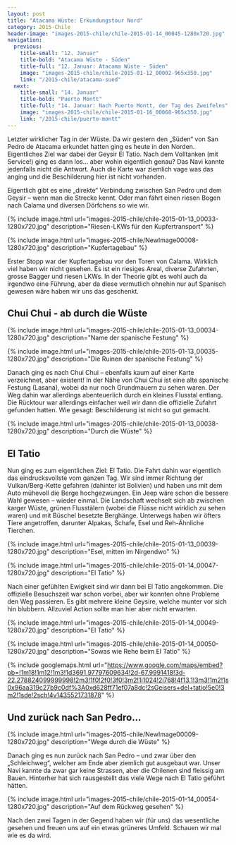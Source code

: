 ```yaml
---
layout: post
title: "Atacama Wüste: Erkundungstour Nord"
category: 2015-Chile
header-image: "images-2015-chile/chile-2015-01-14_00045-1280x720.jpg"
navigation:
  previous:
    title-small: "12. Januar"
    title-bold: "Atacama Wüste - Süden"
    title-full: "12. Januar: Atacama Wüste - Süden"
    image: "images-2015-chile/chile-2015-01-12_00002-965x350.jpg"
    link: "/2015-chile/atacama-sued"
  next:
    title-small: "14. Januar"
    title-bold: "Puerto Montt"
    title-full: "14. Januar: Nach Puerto Montt, der Tag des Zweifelns"
    image: "images-2015-chile/chile-2015-01-16_00068-965x350.jpg"
    link: "/2015-chile/puerto-montt"
---
```

Letzter wirklicher Tag in der Wüste. Da wir gestern den „Süden“ von San Pedro de Atacama erkundet hatten ging es heute in den Norden. Eigentliches Ziel war dabei der Geysir El Tatio. Nach dem Volltanken (mit Service!) ging es dann los… aber wohin eigentlich genau? Das Navi kannte jedenfalls nicht die Antwort. Auch die Karte war ziemlich vage was das anging und die Beschilderung hier ist nicht vorhanden.

Eigentlich gibt es eine „direkte“ Verbindung zwischen San Pedro und dem Geysir – wenn man die Strecke kennt. Oder man fährt einen riesen Bogen nach Calama und diversen Dörfchens so wie wir.  

{% include image.html url="images-2015-chile/chile-2015-01-13_00033-1280x720.jpg" description="Riesen-LKWs für den Kupfertransport" %}

{% include image.html url="images-2015-chile/NewImage00008-1280x720.jpg" description="Kupfertagebau" %}

Erster Stopp war der Kupfertagebau vor den Toren von Calama. Wirklich viel haben wir nicht gesehen. Es ist ein riesiges Areal, diverse Zufahrten, grosse Bagger und riesen LKWs. In der Theorie gibt es wohl auch da irgendwo eine Führung, aber da diese vermutlich ohnehin nur auf Spanisch gewesen wäre haben wir uns das geschenkt.  

## Chui Chui - ab durch die Wüste

{% include image.html url="images-2015-chile/chile-2015-01-13_00034-1280x720.jpg" description="Name der spanische Festung" %}

{% include image.html url="images-2015-chile/chile-2015-01-13_00035-1280x720.jpg" description="Die Ruinen der spanische Festung" %}

Danach ging es nach Chui Chui – ebenfalls kaum auf einer Karte verzeichnet, aber existent! In der Nähe von Chui Chui ist eine alte spanische Festung (Lasana), wobei da nur noch Grundmauern zu sehen waren. Der Weg dahin war allerdings abenteuerlich durch ein kleines Flusstal entlang. Die Rücktour war allerdings einfacher weil wir dann die offizielle Zufahrt gefunden hatten. Wie gesagt: Beschilderung ist nicht so gut gemacht.  

{% include image.html url="images-2015-chile/chile-2015-01-13_00038-1280x720.jpg" description="Durch die Wüste" %}

## El Tatio

Nun ging es zum eigentlichen Ziel: El Tatio. Die Fahrt dahin war eigentlich das eindrucksvollste vom ganzen Tag. Wir sind immer Richtung der Vulkan/Berg-Kette gefahren (dahinter ist Bolivien) und haben uns mit dem Auto mühevoll die Berge hochgezwungen. Ein Jeep wäre schon die bessere Wahl gewesen – wieder einmal. Die Landschaft wechselt sich ab zwischen karger Wüste, grünen Flusstälern (wobei die Flüsse nicht wirklich zu sehen waren) und mit Büschel besetzte Berghänge. Unterwegs haben wir öfters Tiere angetroffen, darunter Alpakas, Schafe, Esel und Reh-Ähnliche Tierchen.  

{% include image.html url="images-2015-chile/chile-2015-01-13_00039-1280x720.jpg" description="Esel, mitten im Nirgendwo" %}

{% include image.html url="images-2015-chile/chile-2015-01-14_00047-1280x720.jpg" description="El Tatio" %}

Nach einer gefühlten Ewigkeit sind wir dann bei El Tatio angekommen. Die offizielle Besuchszeit war schon vorbei, aber wir konnten ohne Probleme den Weg passieren. Es gibt mehrere kleine Geysire, welche munter vor sich hin blubbern. Allzuviel Action sollte man hier aber nicht erwarten.  

{% include image.html url="images-2015-chile/chile-2015-01-14_00049-1280x720.jpg" description="El Tatio" %}

{% include image.html url="images-2015-chile/chile-2015-01-14_00050-1280x720.jpg" description="Sowas wie Rehe beim El Tatio" %}

{% include googlemaps.html url="https://www.google.com/maps/embed?pb=!1m18!1m12!1m3!1d3691.97797609634!2d-67.9991418!3d-22.278824099999998!2m3!1f0!2f0!3f0!3m2!1i1024!2i768!4f13.1!3m3!1m2!1s0x96aa319c27b9c0df%3A0xd628ff71ef07a8dc!2sGeisers+del+tatio!5e0!3m2!1sde!2sch!4v1435521731878" %}

## Und zurück nach San Pedro...

{% include image.html url="images-2015-chile/NewImage00009-1280x720.jpg" description="Wege durch die Wüste" %}

Danach ging es nun zurück nach San Pedro – und zwar über den „Schleichweg“, welcher am Ende aber ziemlich gut ausgebaut war. Unser Navi kannte da zwar gar keine Strassen, aber die Chilenen sind fleissig am Bauen. Hinterher hat sich rausgestellt das viele Wege nach El Tatio geführt hätten.

{% include image.html url="images-2015-chile/chile-2015-01-14_00054-1280x720.jpg" description="Auf dem Rückweg gesehen" %}

Nach den zwei Tagen in der Gegend haben wir (für uns) das wesentliche gesehen und freuen uns auf ein etwas grüneres Umfeld. Schauen wir mal wie es da wird.
